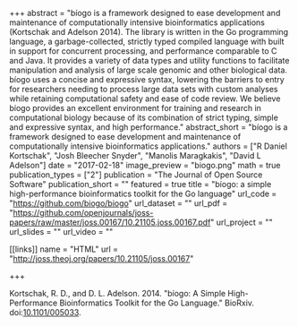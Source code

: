 +++
abstract = "bíogo is a framework designed to ease development and maintenance of computationally intensive bioinformatics applications (Kortschak and Adelson 2014). The library is written in the Go programming language, a garbage-collected, strictly typed compiled language with built in support for concurrent processing, and performance comparable to C and Java. It provides a variety of data types and utility functions to facilitate manipulation and analysis of large scale genomic and other biological data. bíogo uses a concise and expressive syntax, lowering the barriers to entry for researchers needing to process large data sets with custom analyses while retaining computational safety and ease of code review. We believe bíogo provides an excellent environment for training and research in computational biology because of its combination of strict typing, simple and expressive syntax, and high performance."
abstract_short = "bíogo is a framework designed to ease development and maintenance of computationally intensive bioinformatics applications."
authors = ["R Daniel Kortschak", "Josh Bleecher Snyder", "Manolis Maragkakis", "David L Adelson"]
date = "2017-02-18"
image_preview = "biogo.png"
math = true
publication_types = ["2"]
publication = "The Journal of Open Source Software"
publication_short = ""
featured = true
title = "bíogo: a simple high-performance bioinformatics toolkit for the Go language"
url_code = "https://github.com/biogo/biogo"
url_dataset = ""
url_pdf = "https://github.com/openjournals/joss-papers/raw/master/joss.00167/10.21105.joss.00167.pdf"
url_project = ""
url_slides = ""
url_video = ""

[[links]]
name = "HTML"
url = "http://joss.theoj.org/papers/10.21105/joss.00167"

+++

Kortschak, R. D., and D. L. Adelson. 2014. "bíogo: A Simple High-Performance Bioinformatics Toolkit for the Go Language." BioRxiv. doi:[10.1101/005033](https://doi.org/10.1101/005033).
